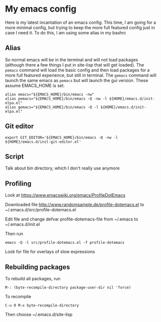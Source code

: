 # My emacs config

Here is my latest incantation of an emacs config.  This time, I am going for a more minimal config, but trying to keep the more full featured config just in case I need it.  To do this, I am using some alias in my bashrc

## Alias

So normal emacs will be in the terminal and will not load packages (although there a few things I put in site-lisp that will get loaded).  The `pemacs` command will load the basic config and then load packages for a more full featured experience, but still in terminal.  The `gemacs` command will launch the same emacs as `pemacs` but will launch the gui version.  These assume EMACS_HOME is set.

```
alias emacs="${EMACS_HOME}/bin/emacs -nw"
alias pemacs="${EMACS_HOME}/bin/emacs -Q -nw -l ${HOME}/emacs.d/init-elpa.el"
alias gemacs="${EMACS_HOME}/bin/emacs -Q -l ${HOME}/emacs.d/init-elpa.el"
```

## Git editor

```
export GIT_EDITOR='${EMACS_HOME}/bin/emacs -Q -nw -l ${HOME}/emacs.d/init-git-editor.el'
```

## Script

Talk about bin directory, which I don't really use anymore

## Profiling

Look at https://www.emacswiki.org/emacs/ProfileDotEmacs

Downloaded file http://www.randomsample.de/profile-dotemacs.el to
~/.emacs.d/src/profile-dotemacs.el

Edit file and change defvar profile-dotemacs-file from ~/.emacs to
~/.emacs.d/init.el

Then run

```
emacs -Q -l src/profile-dotemacs.el -f profile-dotemacs
```

Look for file for overlays of slow expressions

## Rebuilding packages

To rebuild all packages, run

```
M-: (byte-recompile-directory package-user-dir nil 'force)
```

To recompile 

```
C-u 0 M-x byte-recompile-directory
```

Then choose ~/.emacs.d/site-lisp
